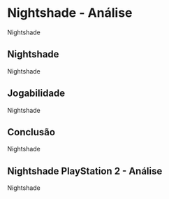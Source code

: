 ---
---

# Nightshade - Análise

Nightshade

## Nightshade

Nightshade

## Jogabilidade

Nightshade

## Conclusão

Nightshade

## Nightshade PlayStation 2 - Análise

Nightshade
